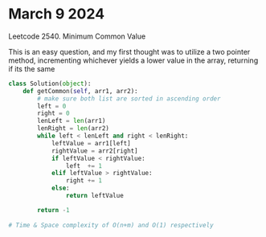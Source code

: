 # March 9 2024

Leetcode 2540. Minimum Common Value

This is an easy question, and my first thought was to utilize a two pointer method, incrementing whichever yields a lower value in the array, returning if its the same 

```python
class Solution(object):
    def getCommon(self, arr1, arr2):
        # make sure both list are sorted in ascending order
        left = 0
        right = 0
        lenLeft = len(arr1)
        lenRight = len(arr2)
        while left < lenLeft and right < lenRight:
            leftValue = arr1[left]
            rightValue = arr2[right]
            if leftValue < rightValue:
                left  += 1
            elif leftValue > rightValue:
                right += 1
            else:
                return leftValue

        return -1
        
# Time & Space complexity of O(n+m) and O(1) respectively 
```